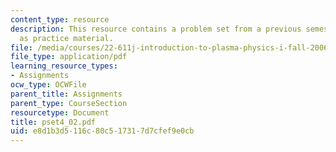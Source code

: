 ```yaml
---
content_type: resource
description: This resource contains a problem set from a previous semester, provided
  as practice material.
file: /media/courses/22-611j-introduction-to-plasma-physics-i-fall-2006/e8d1b3d5116c80c517317d7cfef9e0cb_pset4_02.pdf
file_type: application/pdf
learning_resource_types:
- Assignments
ocw_type: OCWFile
parent_title: Assignments
parent_type: CourseSection
resourcetype: Document
title: pset4_02.pdf
uid: e8d1b3d5-116c-80c5-1731-7d7cfef9e0cb
---
```

